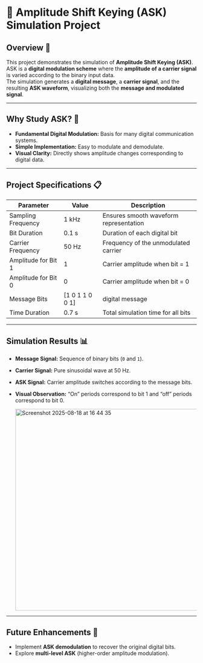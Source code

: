 # 📡 Amplitude Shift Keying (ASK) Simulation Project  

## Overview 🚀  
This project demonstrates the simulation of **Amplitude Shift Keying (ASK)**.  
ASK is a **digital modulation scheme** where the **amplitude of a carrier signal** is varied according to the binary input data.  
The simulation generates a **digital message**, a **carrier signal**, and the resulting **ASK waveform**, visualizing both the **message and modulated signal**.  

---

## Why Study ASK? 📶  
- **Fundamental Digital Modulation:** Basis for many digital communication systems.  
- **Simple Implementation:** Easy to modulate and demodulate.  
- **Visual Clarity:** Directly shows amplitude changes corresponding to digital data.  

---

## Project Specifications 📋  

| Parameter             | Value           | Description                              |
|-----------------------|----------------|------------------------------------------|
| Sampling Frequency    | 1 kHz          | Ensures smooth waveform representation   |
| Bit Duration          | 0.1 s          | Duration of each digital bit             |
| Carrier Frequency     | 50 Hz          | Frequency of the unmodulated carrier     |
| Amplitude for Bit 1   | 1              | Carrier amplitude when bit = 1           |
| Amplitude for Bit 0   | 0              | Carrier amplitude when bit = 0           |
| Message Bits          | [1 0 1 1 0 0 1]| digital message                  |
| Time Duration         | 0.7 s          | Total simulation time for all bits       |

---

## Simulation Results 📊  
- **Message Signal:** Sequence of binary bits (`0` and `1`).  
- **Carrier Signal:** Pure sinusoidal wave at 50 Hz.  
- **ASK Signal:** Carrier amplitude switches according to the message bits.  
- **Visual Observation:** “On” periods correspond to bit 1 and “off” periods correspond to bit 0.  

  <img width="875" height="532" alt="Screenshot 2025-08-18 at 16 44 35" src="https://github.com/user-attachments/assets/805f82b5-8661-4c7a-9931-81f0724a5437" />


---

## Future Enhancements 🔮  
- Implement **ASK demodulation** to recover the original digital bits.  
- Explore **multi-level ASK** (higher-order amplitude modulation).  

